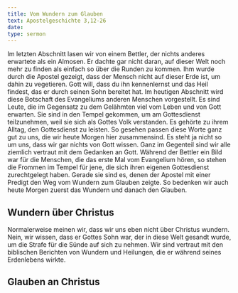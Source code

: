 ```yaml
---
title: Vom Wundern zum Glauben
text: Apostelgeschichte 3,12-26
date: 
type: sermon
---
```



Im letzten Abschnitt lasen wir von einem Bettler, der nichts anderes erwartete als ein Almosen. Er dachte gar nicht daran, auf dieser Welt noch mehr zu finden als einfach so über die Runden zu kommen. Ihm wurde durch die Apostel gezeigt, dass der Mensch nicht auf dieser Erde ist, um dahin zu vegetieren. Gott will, dass du ihn kennenlernst und das Heil findest, das er durch seinen Sohn bereitet hat. Im heutigen Abschnitt wird diese Botschaft des Evangeliums anderen Menschen vorgestellt. Es sind Leute, die im Gegensatz zu dem Gelähmten viel vom Leben und von Gott erwarten. Sie sind in den Tempel gekommen, um am Gottesdienst teilzunehmen, weil sie sich als Gottes Volk verstanden. Es gehörte zu ihrem Alltag, den Gottesdienst zu leisten. So gesehen passen diese Worte ganz gut zu uns, die wir heute Morgen hier zusammensind. Es steht ja nicht so um uns, dass wir gar nichts von Gott wissen. Ganz im Gegenteil sind wir alle ziemlich vertraut mit dem Gedanken an Gott. Während der Bettler ein Bild war für die Menschen, die das erste Mal vom Evangelium hören, so stehen die Frommen im Tempel für jene, die sich ihren eigenen Gottesdienst zurechtgelegt haben. Gerade sie sind es, denen der Apostel mit einer Predigt den Weg vom Wundern zum Glauben zeigte. So bedenken wir auch heute Morgen zuerst das Wundern und danach den Glauben.

## Wundern über Christus

Normalerweise meinen wir, dass wir uns eben nicht über Christus wundern. Nein, wir wissen, dass er Gottes Sohn war, der in diese Welt gesandt wurde, um die Strafe für die Sünde auf sich zu nehmen. Wir sind vertraut mit den biblischen Berichten von Wundern und Heilungen, die er während seines Erdenlebens wirkte. 

## Glauben an Christus
